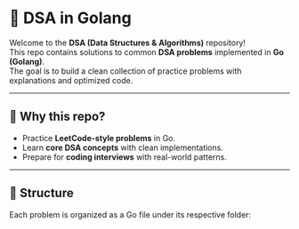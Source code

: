 # 📘 DSA in Golang

Welcome to the **DSA (Data Structures & Algorithms)** repository!  
This repo contains solutions to common **DSA problems** implemented in **Go (Golang)**.  
The goal is to build a clean collection of practice problems with explanations and optimized code.

---

## 🚀 Why this repo?
- Practice **LeetCode-style problems** in Go.
- Learn **core DSA concepts** with clean implementations.
- Prepare for **coding interviews** with real-world patterns.

---

## 📂 Structure
Each problem is organized as a Go file under its respective folder:

